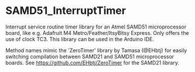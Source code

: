# SAMD51_InterruptTimer

Interrupt service routine timer library for an Atmel SAMD51 microprocessor board, like e.g. Adafruit M4 Metro/Feather/ItsyBitsy Express. Only offers the use of clock TC3. This library can be used in the Arduino IDE.

Method names mimic the 'ZeroTimer' library by Tamasa (@EHbtj) for easily switching compilation between SAMD21 and SAMD51 microprocessor boards.
See https://github.com/EHbtj/ZeroTimer for the SAMD21 library.
